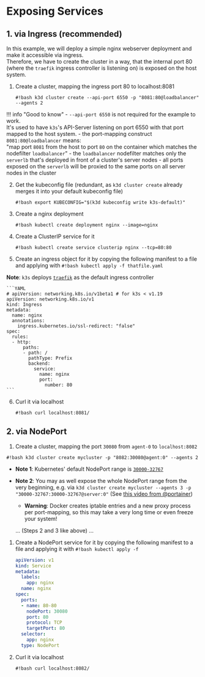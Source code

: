 # Exposing Services

## 1. via Ingress (recommended)

In this example, we will deploy a simple nginx webserver deployment and make it accessible via ingress.  
Therefore, we have to create the cluster in a way, that the internal port 80 (where the `traefik` ingress controller is listening on) is exposed on the host system.

1. Create a cluster, mapping the ingress port 80 to localhost:8081

    `#!bash k3d cluster create --api-port 6550 -p "8081:80@loadbalancer" --agents 2`

  !!! info "Good to know"
      - `--api-port 6550` is not required for the example to work.  
        It's used to have `k3s`'s API-Server listening on port 6550 with that port mapped to the host system.
      - the port-mapping construct `8081:80@loadbalancer` means:  
        "map port `8081` from the host to port `80` on the container which matches the nodefilter `loadbalancer`"
        - the `loadbalancer` nodefilter matches only the `serverlb` that's deployed in front of a cluster's server nodes
          - all ports exposed on the `serverlb` will be proxied to the same ports on all server nodes in the cluster

2. Get the kubeconfig file (redundant, as `k3d cluster create` already merges it into your default kubeconfig file)

    `#!bash export KUBECONFIG="$(k3d kubeconfig write k3s-default)"`

3. Create a nginx deployment

    `#!bash kubectl create deployment nginx --image=nginx`

4. Create a ClusterIP service for it

    `#!bash kubectl create service clusterip nginx --tcp=80:80`

5. Create an ingress object for it by copying the following manifest to a file and applying with `#!bash kubectl apply -f thatfile.yaml`
  
  **Note**: `k3s` deploys [`traefik`](https://github.com/containous/traefik) as the default ingress controller

    ```YAML
    # apiVersion: networking.k8s.io/v1beta1 # for k3s < v1.19
    apiVersion: networking.k8s.io/v1
    kind: Ingress
    metadata:
      name: nginx
      annotations:
        ingress.kubernetes.io/ssl-redirect: "false"
    spec:
      rules:
      - http:
          paths:
          - path: /
            pathType: Prefix
            backend:
              service:
                name: nginx
                port:
                  number: 80
    ```

6. Curl it via localhost

    `#!bash curl localhost:8081/`

## 2. via NodePort

1. Create a cluster, mapping the port `30080` from `agent-0` to `localhost:8082`

  `#!bash k3d cluster create mycluster -p "8082:30080@agent:0" --agents 2`

  - **Note 1**: Kubernetes' default NodePort range is [`30000-32767`](https://kubernetes.io/docs/concepts/services-networking/service/#nodeport)
  - **Note 2**: You may as well expose the whole NodePort range from the very beginning, e.g. via `k3d cluster create mycluster --agents 3 -p "30000-32767:30000-32767@server:0"` (See [this video from @portainer](https://www.youtube.com/watch?v=5HaU6338lAk))
    - **Warning**: Docker creates iptable entries and a new proxy process per port-mapping, so this may take a very long time or even freeze your system!

    ... (Steps 2 and 3 like above) ...

1. Create a NodePort service for it by copying the following manifest to a file and applying it with `#!bash kubectl apply -f`

    ```YAML
    apiVersion: v1
    kind: Service
    metadata:
      labels:
        app: nginx
      name: nginx
    spec:
      ports:
      - name: 80-80
        nodePort: 30080
        port: 80
        protocol: TCP
        targetPort: 80
      selector:
        app: nginx
      type: NodePort
    ```

2. Curl it via localhost

    `#!bash curl localhost:8082/`
